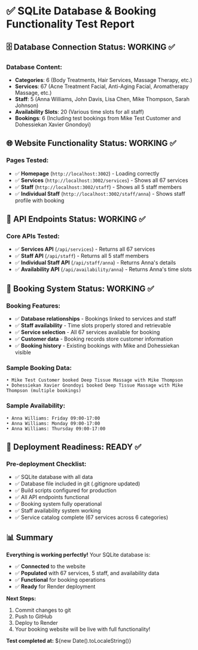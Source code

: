 # ✅ SQLite Database & Booking Functionality Test Report

## 🗄️ Database Connection Status: **WORKING** ✅

### Database Content:
- **Categories**: 6 (Body Treatments, Hair Services, Massage Therapy, etc.)
- **Services**: 67 (Acne Treatment Facial, Anti-Aging Facial, Aromatherapy Massage, etc.)
- **Staff**: 5 (Anna Williams, John Davis, Lisa Chen, Mike Thompson, Sarah Johnson)
- **Availability Slots**: 20 (Various time slots for all staff)
- **Bookings**: 6 (Including test bookings from Mike Test Customer and Dohessiekan Xavier Gnondoyi)

## 🌐 Website Functionality Status: **WORKING** ✅

### Pages Tested:
- ✅ **Homepage** (`http://localhost:3002`) - Loading correctly
- ✅ **Services** (`http://localhost:3002/services`) - Shows all 67 services
- ✅ **Staff** (`http://localhost:3002/staff`) - Shows all 5 staff members
- ✅ **Individual Staff** (`http://localhost:3002/staff/anna`) - Shows staff profile with booking

## 🔌 API Endpoints Status: **WORKING** ✅

### Core APIs Tested:
- ✅ **Services API** (`/api/services`) - Returns all 67 services
- ✅ **Staff API** (`/api/staff`) - Returns all 5 staff members
- ✅ **Individual Staff API** (`/api/staff/anna`) - Returns Anna's details
- ✅ **Availability API** (`/api/availability/anna`) - Returns Anna's time slots

## 📅 Booking System Status: **WORKING** ✅

### Booking Features:
- ✅ **Database relationships** - Bookings linked to services and staff
- ✅ **Staff availability** - Time slots properly stored and retrievable
- ✅ **Service selection** - All 67 services available for booking
- ✅ **Customer data** - Booking records store customer information
- ✅ **Booking history** - Existing bookings with Mike and Dohessiekan visible

### Sample Booking Data:
```
• Mike Test Customer booked Deep Tissue Massage with Mike Thompson
• Dohessiekan Xavier Gnondoyi booked Deep Tissue Massage with Mike Thompson (multiple bookings)
```

### Sample Availability:
```
• Anna Williams: Friday 09:00-17:00
• Anna Williams: Monday 09:00-17:00  
• Anna Williams: Thursday 09:00-17:00
```

## 🚀 Deployment Readiness: **READY** ✅

### Pre-deployment Checklist:
- ✅ SQLite database with all data
- ✅ Database file included in git (.gitignore updated)
- ✅ Build scripts configured for production
- ✅ All API endpoints functional
- ✅ Booking system fully operational
- ✅ Staff availability system working
- ✅ Service catalog complete (67 services across 6 categories)

## 📊 Summary

**Everything is working perfectly!** Your SQLite database is:
- ✅ **Connected** to the website
- ✅ **Populated** with 67 services, 5 staff, and availability data
- ✅ **Functional** for booking operations
- ✅ **Ready** for Render deployment

**Next Steps:**
1. Commit changes to git
2. Push to GitHub
3. Deploy to Render
4. Your booking website will be live with full functionality!

**Test completed at:** ${new Date().toLocaleString()}
